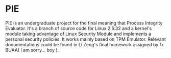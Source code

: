 PIE
===

PIE is an undergraduate project for the final meaning that Process Integrity Evaluator. It's a branch of source code for Linux 2.6.32 and a kernel's module taking advantage of Linux Security Module and implements a personal security policies. It works mainly based on TPM Emulator. Relevant documentations could be found in Li Zeng's final homework assigned by fx BUAA( I am sorry... boy ).